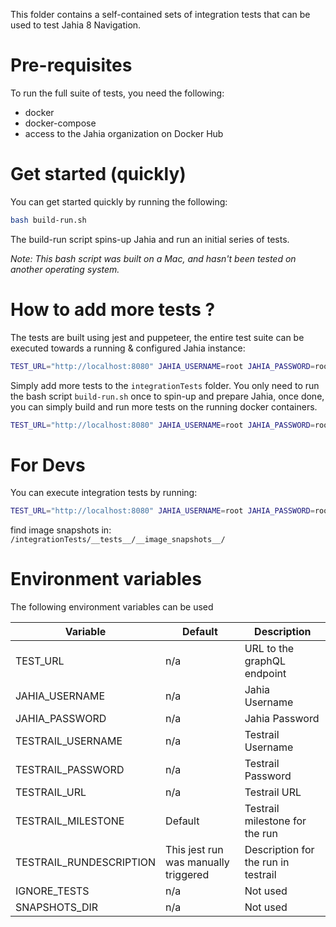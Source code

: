 This folder contains a self-contained sets of integration tests that can be used to test Jahia 8 Navigation.

# Pre-requisites

To run the full suite of tests, you need the following:

-   docker
-   docker-compose
-   access to the Jahia organization on Docker Hub

# Get started (quickly)

You can get started quickly by running the following:

```bash
bash build-run.sh
```

The build-run script spins-up Jahia and run an initial series of tests.

_Note: This bash script was built on a Mac, and hasn't been tested on another operating system._

# How to add more tests ?

The tests are built using jest and puppeteer, the entire test suite can be executed towards a running & configured Jahia instance:

```bash
TEST_URL="http://localhost:8080" JAHIA_USERNAME=root JAHIA_PASSWORD=root yarn run tests:integration:ci --ci --runInBand --reporters=default --reporters=jest-junit
```

Simply add more tests to the `integrationTests` folder. You only need to run the bash script `build-run.sh` once to spin-up and prepare Jahia, once done, you can simply build and run more tests on the running docker containers.

```bash
TEST_URL="http://localhost:8080" JAHIA_USERNAME=root JAHIA_PASSWORD=root TESTRAIL_URL=https://jahia.testrail.net TESTRAIL_USERNAME=REPLACE TESTRAIL_PASSWORD=REPLACE  TESTRAIL_MILESTONE="Jahia-7.3.4.1" yarn run tests:integration:ci --ci --runInBand
```

# For Devs

You can execute integration tests by running:

```bash
TEST_URL="http://localhost:8080" JAHIA_USERNAME=root JAHIA_PASSWORD=root yarn run test:integration
```

find image snapshots in: `/integrationTests/__tests__/__image_snapshots__/`


# Environment variables

The following environment variables can be used

| Variable | Default | Description |
| --- | --- | --- |
| TEST_URL | n/a | URL to the graphQL endpoint |
| JAHIA_USERNAME | n/a | Jahia Username |
| JAHIA_PASSWORD | n/a | Jahia Password |
| TESTRAIL_USERNAME | n/a | Testrail Username |
| TESTRAIL_PASSWORD | n/a | Testrail Password |
| TESTRAIL_URL | n/a | Testrail URL |
| TESTRAIL_MILESTONE | Default | Testrail milestone for the run |
| TESTRAIL_RUNDESCRIPTION | This jest run was manually triggered | Description for the run in testrail |
| IGNORE_TESTS | n/a | Not used |
| SNAPSHOTS_DIR | n/a | Not used |
